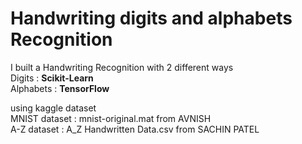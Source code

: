 # Handwriting digits and alphabets Recognition
I built a Handwriting Recognition with 2 different ways <br />
Digits : __Scikit-Learn__ <br /> 
Alphabets : __TensorFlow__ <br /> 

using kaggle dataset <br />
MNIST dataset : mnist-original.mat from AVNISH <br />
A-Z dataset : A_Z Handwritten Data.csv from SACHIN PATEL <br />
